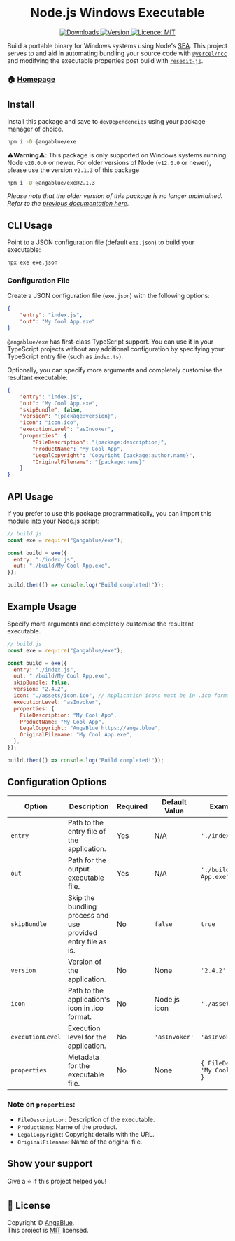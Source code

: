 <h1 align="center">Node.js Windows Executable</h1>
<p align="center">
  <a href="https://www.npmjs.com/package/@angablue/exe" target="_blank">
    <img alt="Downloads" src="https://img.shields.io/npm/dm/@angablue/exe.svg?color=blue&label=Downloads">
  </a>
  <a href="https://www.npmjs.com/package/@angablue/exe" target="_blank">
    <img alt="Version" src="https://img.shields.io/npm/v/@angablue/exe.svg?label=Version">
  </a>
  <a href="https://github.com/AngaBlue/exe/blob/master/LICENSE" target="_blank">
    <img alt="Licence: MIT" src="https://img.shields.io/npm/l/@angablue/exe?color=green&label=Licence" />
  </a>
</p>

Build a portable binary for Windows systems using Node's [SEA](https://nodejs.org/api/single-executable-applications.html). This project serves to and aid in automating bundling your source code with [`@vercel/ncc`](https://github.com/vercel/ncc) and modifying the executable properties post build with [`resedit-js`](https://www.npmjs.com/package/resedit).

### 🏠 [Homepage](https://github.com/AngaBlue/exe)

## Install

Install this package and save to `devDependencies` using your package manager of choice.

```sh
npm i -D @angablue/exe
```

⚠️**Warning**⚠️: This package is only supported on Windows systems running Node `v20.0.0` or newer.  For older versions of Node (`v12.0.0` or newer), please use the version `v2.1.3` of this package

```sh
npm i -D @angablue/exe@2.1.3
```

*Please note that the older version of this package is no longer maintained.  Refer to the [previous documentation here](https://github.com/AngaBlue/exe/blob/b0ddec947e948bd4172b2662296ccb30356e0de0/README.md).*

## CLI Usage

Point to a JSON configuration file (default `exe.json`) to build your executable:

```sh
npx exe exe.json
```

### Configuration File

Create a JSON configuration file (`exe.json`) with the following options:

```json
{
    "entry": "index.js",
    "out": "My Cool App.exe"
}
```
`@angablue/exe` has first-class TypeScript support.  You can use it in your TypeScript projects without any additional configuration by specifying your TypeScript entry file (such as `index.ts`).

Optionally, you can specify more arguments and completely customise the resultant executable:

```json
{
    "entry": "index.js",
    "out": "My Cool App.exe",
    "skipBundle": false,
    "version": "{package:version}",
    "icon": "icon.ico",
    "executionLevel": "asInvoker",
    "properties": {
        "FileDescription": "{package:description}",
        "ProductName": "My Cool App",
        "LegalCopyright": "Copyright {package:author.name}",
        "OriginalFilename": "{package:name}"
    }
}
```

## API Usage
If you prefer to use this package programmatically, you can import this module into your Node.js script:

```js
// build.js
const exe = require("@angablue/exe");

const build = exe({
  entry: "./index.js",
  out: "./build/My Cool App.exe",
});

build.then(() => console.log("Build completed!"));
```

## Example Usage

Specify more arguments and completely customise the resultant executable.

```js
// build.js
const exe = require("@angablue/exe");

const build = exe({
  entry: "./index.js",
  out: "./build/My Cool App.exe",
  skipBundle: false,
  version: "2.4.2",
  icon: "./assets/icon.ico", // Application icons must be in .ico format
  executionLevel: "asInvoker",
  properties: {
    FileDescription: "My Cool App",
    ProductName: "My Cool App",
    LegalCopyright: "AngaBlue https://anga.blue",
    OriginalFilename: "My Cool App.exe",
  },
});

build.then(() => console.log("Build completed!"));
```

## Configuration Options

| Option           | Description                                                                   | Required | Default Value      | Example Value                             | Possible Values                                                                                                       |
| ---------------- | ----------------------------------------------------------------------------- | -------- | ------------------ | ----------------------------------------- | --------------------------------------------------------------------------------------------------------------------- |
| `entry`          | Path to the entry file of the application.                                    | Yes      | N/A                | `'./index.js'`                            | Any valid file path to a `.js`/`.ts` script.                                                                          |
| `out`            | Path for the output executable file.                                          | Yes      | N/A                | `'./build/My Cool App.exe'`               | Any valid file path (ending with `.exe`).                                                                             |
| `skipBundle`     | Skip the bundling process and use provided entry file as is.                  | No       | `false`            | `true`                                    | `Boolean`                                                                                                             |
| `version`        | Version of the application.                                                   | No       | None               | `'2.4.2'`                                 | Semantic version string. e.g. `major.minor.patch`                                                                     |
| `icon`           | Path to the application's icon in .ico format.                                | No       | Node.js icon       | `'./assets/icon.ico'`                     | Any valid file path to a `.ico` icon.                                                                                 |
| `executionLevel` | Execution level for the application.                                          | No       | `'asInvoker'`      | `'asInvoker'`                             | `asInvoker`, `highestAvailable`, `requireAdministrator`                                                               |
| `properties`     | Metadata for the executable file.                                             | No       | None               | `{ FileDescription: 'My Cool App', ... }` | Key-value pairs as shown in example.                                                                                  |

### Note on `properties`:

- `FileDescription`: Description of the executable.
- `ProductName`: Name of the product.
- `LegalCopyright`: Copyright details with the URL.
- `OriginalFilename`: Name of the original file.

## Show your support

Give a ⭐️ if this project helped you!

## 📝 License

Copyright © [AngaBlue](https://github.com/AngaBlue).<br />
This project is [MIT](https://github.com/AngaBlue/exe/blob/main/LICENSE) licensed.
